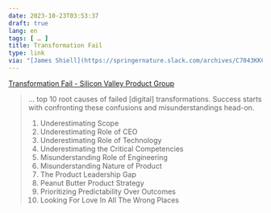 ```yaml
---
date: 2023-10-23T03:53:37
draft: true
lang: en
tags: [ … ]
title: Transformation Fail
type: link
via: "[James Shiell](https://springernature.slack.com/archives/C7043KKC2/p1696674225990519)"
---
```


[Transformation Fail - Silicon Valley Product Group](https://www.svpg.com/transformation-fail/)

> … top 10 root causes of failed [digital] transformations.  Success starts with confronting these confusions and misunderstandings head-on.
>
> 1. Underestimating Scope
> 2. Underestimating Role of CEO
> 3. Underestimating Role of Technology
> 4. Underestimating the Critical Competencies
> 5. Misunderstanding Role of Engineering
> 6. Misunderstanding Nature of Product
> 7. The Product Leadership Gap
> 8. Peanut Butter Product Strategy
> 9. Prioritizing Predictability Over Outcomes
> 10. Looking For Love In All The Wrong Places

